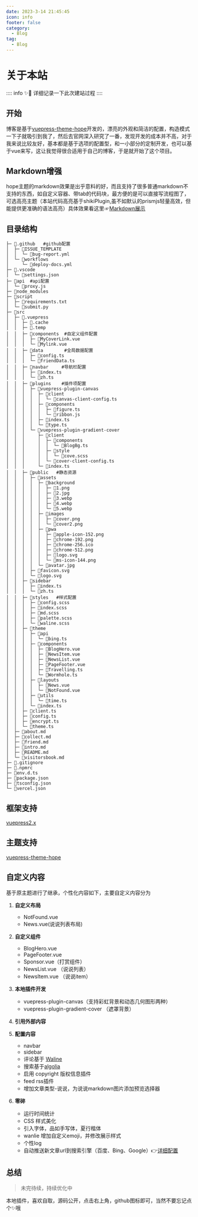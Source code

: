 ```yaml
---
date: 2023-3-14 21:45:45
icon: info
footer: false
category:
  - Blog
tag:
  - Blog
---
```

# 关于本站

:::: info ✨📒
详细记录一下此次建站过程
::::

## 开始

博客是基于[vuepress-theme-hope](https://theme-hope.vuejs.press/zh/)开发的，漂亮的外观和简洁的配置，构造模式一下子就吸引到我了，然后去官网深入研究了一番，发现开发的成本并不高，对于我来说比较友好，基本都是基于选项的配置型，和一小部分的定制开发，也可以基于vue来写，这让我觉得很合适用于自己的博客，于是就开始了这个项目。


## Markdown增强

hope主题的markdown效果是出乎意料的好，而且支持了很多普通markdown不支持的东西，如自定义容器、带tab的代码块，最方便的是可以直接写流程图了，可选高亮主题（本站代码高亮基于shikiPlugin,虽不如默认的prismjs轻量高效，但能提供更准确的语法高亮）具体效果看这里☞[Markdown展示](/demo/markdown.md)

## 目录结构

```Shell
├─ 📁.github   #github配置
│  ├─ 📁ISSUE_TEMPLATE
│  │  └─ 📄bug-report.yml
│  └─ 📁workflows
│     └─ 📄deploy-docs.yml
├─ 📁.vscode
│  └─ 📄settings.json
├─ 📁api  #api配置
│  └─ 📄proxy.js
├─ 📁node_modules
├─ 📁script
│  ├─ 📄requirements.txt
│  └─ 📄submit.py
├─ 📁src
│  ├─ 📁.vuepress
│  │  ├─ 📁.cache
│  │  ├─ 📁.temp
│  │  ├─ 📁components  #自定义组件配置
│  │  │  ├─ 📄MyCoverLink.vue
│  │  │  └─ 📄Mylink.vue
│  │  ├─ 📁data        #全局数据配置
│  │  │  ├─ 📄config.ts
│  │  │  └─ 📄friendData.ts
│  │  ├─ 📁navbar     #导航栏配置
│  │  │  ├─ 📄index.ts
│  │  │  └─ 📄zh.ts 
│  │  ├─ 📁plugins    #插件项配置
│  │  │  ├─ 📁vuepress-plugin-canvas
│  │  │  │  ├─ 📁client
│  │  │  │  │  └─ 📄canvas-client-config.ts
│  │  │  │  ├─ 📁components
│  │  │  │  │  ├─ 📄figure.ts
│  │  │  │  │  └─ 📄ribbon.js
│  │  │  │  ├─ 📄index.ts
│  │  │  │  └─ 📄type.ts
│  │  │  └─ 📁vuepress-plugin-gradient-cover
│  │  │     ├─ 📁client
│  │  │     │  ├─ 📁components
│  │  │     │  │  └─ 📄BlogBg.ts
│  │  │     │  ├─ 📁style
│  │  │     │  │  └─ 📄cove.scss
│  │  │     │  └─ 📄cover-client-config.ts
│  │  │     └─ 📄index.ts
│  │  ├─ 📁public   #静态资源
│  │  │  ├─ 📁assets
│  │  │  │  ├─ 📁background
│  │  │  │  │  ├─ 📄1.png
│  │  │  │  │  ├─ 📄2.jpg
│  │  │  │  │  ├─ 📄3.webp
│  │  │  │  │  ├─ 📄4.webp
│  │  │  │  │  └─ 📄5.webp
│  │  │  │  ├─ 📁images
│  │  │  │  │  ├─ 📄cover.png
│  │  │  │  │  └─ 📄cover2.png
│  │  │  │  ├─ 📁pwa
│  │  │  │  │  ├─ 📄apple-icon-152.png
│  │  │  │  │  ├─ 📄chrome-192.png
│  │  │  │  │  ├─ 📄chrome-256.ico
│  │  │  │  │  ├─ 📄chrome-512.png
│  │  │  │  │  ├─ 📄logo.svg
│  │  │  │  │  └─ 📄ms-icon-144.png
│  │  │  │  └─ 📄avatar.jpg
│  │  │  ├─ 📄favicon.svg
│  │  │  └─ 📄logo.svg
│  │  ├─ 📁sidebar
│  │  │  ├─ 📄index.ts
│  │  │  └─ 📄zh.ts
│  │  ├─ 📁styles   #样式配置
│  │  │  ├─ 📄config.scss
│  │  │  ├─ 📄index.scss
│  │  │  ├─ 📄md.scss
│  │  │  ├─ 📄palette.scss
│  │  │  └─ 📄waline.scss
│  │  ├─ 📁theme
│  │  │  ├─ 📁api
│  │  │  │  └─ 📄bing.ts
│  │  │  ├─ 📁components
│  │  │  │  ├─ 📄BlogHero.vue
│  │  │  │  ├─ 📄NewsItem.vue
│  │  │  │  ├─ 📄NewsList.vue
│  │  │  │  ├─ 📄PageFooter.vue
│  │  │  │  ├─ 📄Travelling.ts
│  │  │  │  └─ 📄Wormhole.ts
│  │  │  ├─ 📁layouts
│  │  │  │  ├─ 📄News.vue
│  │  │  │  └─ 📄NotFound.vue
│  │  │  ├─ 📁utils
│  │  │  │  └─ 📄time.ts
│  │  │  └─ 📄index.ts
│  │  ├─ 📄client.ts
│  │  ├─ 📄config.ts
│  │  ├─ 📄encrypt.ts
│  │  └─ 📄theme.ts
│  ├─ 📄about.md
│  ├─ 📄collect.md
│  ├─ 📄friend.md
│  ├─ 📄intro.md
│  ├─ 📄README.md
│  └─ 📄visitorsbook.md
├─ 📄.gitignore
├─ 📄.npmrc
├─ 📄env.d.ts
├─ 📄package.json
├─ 📄tsconfig.json
└─ 📄vercel.json
```
## 框架支持

[vuepress2.x](https://v2.vuepress.vuejs.org/zh/)

## 主题支持

[vuepress-theme-hope](https://theme-hope.vuejs.press/zh/)

## 自定义内容

基于原主题进行了继承，个性化内容如下，主要自定义内容分为

1. **自定义布局**
   - NotFound.vue
   - News.vue(说说列表布局)

2. **自定义组件**

   - BlogHero.vue
   - PageFooter.vue
   - Sponsor.vue（打赏组件）
   - NewsList.vue （说说列表）
   - NewsItem.vue （说说item）

3. **本地插件开发**

   - vuepress-plugin-canvas（支持彩虹背景和动态几何图形两种）
   - vuepress-plugin-gradient-cover （遮罩背景）

4. **引用外部内容**


5. **配置内容**
   - navbar
   - sidebar
   - 评论基于 [Waline](https://waline.js.org/)
   - 搜索基于[algolia](https://www.algolia.com/developers/?utm_content=powered_by&utm_source=localhost&utm_medium=referral&utm_campaign=docsearch)
   - 启用 copyright 版权信息插件
   - feed rss插件
   - 增加文章类型-说说，为说说markdown图片添加预览选择器

6. **零碎**
   - 运行时间统计
   - CSS 样式美化
   - 引入字体，品如手写体，夏行楷体
   - wanlie 增加自定义emoji，并修改展示样式
   - 个性log
   - 自动推送新文章url到搜索引擎（百度、Bing、Google）👉[详细配置](/platform/github/github-action)

## 总结
> 未完待续，持续优化中
> 
本地插件，喜欢自取，源码公开，点击右上角，github图标即可，当然不要忘记点个✨哦

